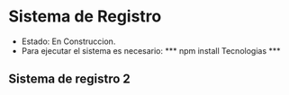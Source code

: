 <h1> Sistema de Registro </h1>
<ul>
  <li>
    Estado: En Construccion.
  </li>
  <li>
    Para ejecutar el sistema es necesario: *** npm install Tecnologias ***
  </li>
</ul>
<h2> Sistema de registro 2</h2>
